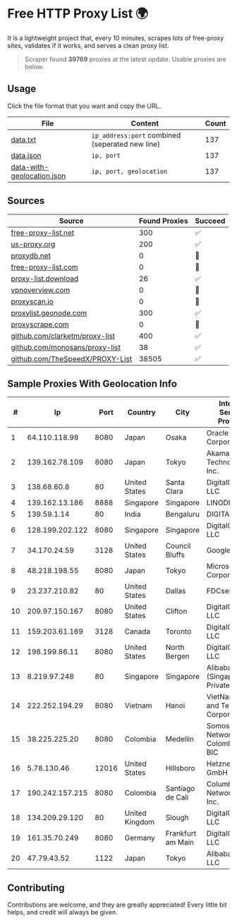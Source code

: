 
# Free HTTP Proxy List 🌍

It is a lightweight project that, every 10 minutes, scrapes lots of free-proxy sites, validates if it works, and serves a clean proxy list.


> Scraper found **39769** proxies at the latest update. Usable proxies are below.

## Usage

Click the file format that you want and copy the URL.


|File|Content|Count|
|----|-------|-----|
|[data.txt](https://raw.githubusercontent.com/themiralay/Proxy-List-World/master/data.txt)|`ip_address:port` combined (seperated new line)|137|
|[data.json](https://raw.githubusercontent.com/themiralay/Proxy-List-World/master/data.json)|`ip, port`|137|
|[data-with-geolocation.json](https://raw.githubusercontent.com/themiralay/Proxy-List-World/master/data-with-geolocation.json)|`ip, port, geolocation`|137|

## Sources

|Source|Found Proxies|Succeed|
|------|-------------|-------|
|[free-proxy-list.net](https://free-proxy-list.net)|300|✅|
|[us-proxy.org](https://www.us-proxy.org)|200|✅|
|[proxydb.net](http://proxydb.net)|0|🚫|
|[free-proxy-list.com](https://free-proxy-list.com/?page=&port=&type%5B%5D=http&type%5B%5D=https&up_time=0&search=Search)|0|🚫|
|[proxy-list.download](https://www.proxy-list.download/HTTP)|26|✅|
|[vpnoverview.com](https://vpnoverview.com/privacy/anonymous-browsing/free-proxy-servers)|0|🚫|
|[proxyscan.io](https://www.proxyscan.io)|0|🚫|
|[proxylist.geonode.com](https://proxylist.geonode.com/api/proxy-list?limit=300&page=1&sort_by=lastChecked&sort_type=desc&protocols=http,https)|300|✅|
|[proxyscrape.com](https://api.proxyscrape.com/v2/?request=displayproxies&protocol=http&timeout=10000&country=all&ssl=all&anonymity=all)|0|🚫|
|[github.com/clarketm/proxy-list](https://raw.githubusercontent.com/clarketm/proxy-list/master/proxy-list-raw.txt)|400|✅|
|[github.com/monosans/proxy-list](https://raw.githubusercontent.com/monosans/proxy-list/main/proxies/http.txt)|38|✅|
|[github.com/TheSpeedX/PROXY-List](https://raw.githubusercontent.com/TheSpeedX/PROXY-List/master/http.txt)|38505|✅|


## Sample Proxies With Geolocation Info

|#|Ip|Port|Country|City|Internet Service Provider|
|-|--|----|-------|----|-------------------------|
|1|64.110.118.98|8080|Japan|Osaka|Oracle Corporation|
|2|139.162.78.109|8080|Japan|Tokyo|Akamai Technologies, Inc.|
|3|138.68.60.8|80|United States|Santa Clara|DigitalOcean, LLC|
|4|139.162.13.186|8888|Singapore|Singapore|LINODE|
|5|139.59.1.14|80|India|Bengaluru|DIGITALOCEAN|
|6|128.199.202.122|8080|Singapore|Singapore|DigitalOcean, LLC|
|7|34.170.24.59|3128|United States|Council Bluffs|Google LLC|
|8|48.218.198.55|8080|Japan|Tokyo|Microsoft Corporation|
|9|23.237.210.82|80|United States|Dallas|FDCservers.net|
|10|209.97.150.167|8080|United States|Clifton|DigitalOcean, LLC|
|11|159.203.61.169|3128|Canada|Toronto|DigitalOcean, LLC|
|12|198.199.86.11|8080|United States|North Bergen|DigitalOcean, LLC|
|13|8.219.97.248|80|Singapore|Singapore|Alibaba Cloud (Singapore) Private Limited|
|14|222.252.194.29|8080|Vietnam|Hanoi|VietNam Post and Telecom Corporation|
|15|38.225.225.20|8080|Colombia|Medellín|Somos Networks Colombia S.a.s. BIC|
|16|5.78.130.46|12016|United States|Hillsboro|Hetzner Online GmbH|
|17|190.242.157.215|8080|Colombia|Santiago de Cali|Columbus Networks USA, Inc.|
|18|134.209.29.120|80|United Kingdom|Slough|DigitalOcean, LLC|
|19|161.35.70.249|8080|Germany|Frankfurt am Main|DigitalOcean, LLC|
|20|47.79.43.52|1122|Japan|Tokyo|Alibaba.com LLC|



## Contributing

Contributions are welcome, and they are greatly appreciated! Every
little bit helps, and credit will always be given.

